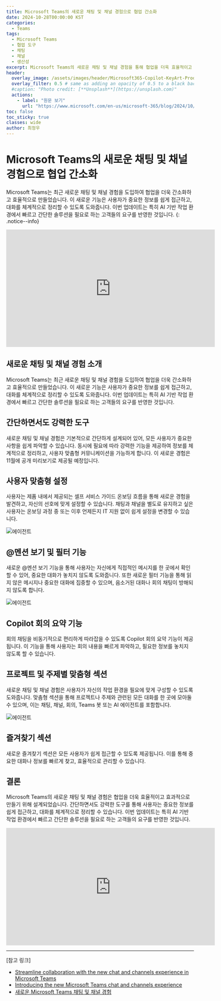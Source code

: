 ```yaml
---
title: Microsoft Teams의 새로운 채팅 및 채널 경험으로 협업 간소화
date: 2024-10-28T00:00:00 KST
categories:
  - Teams
tags:
  - Microsoft Teams
  - 협업 도구
  - 채팅
  - 채널
  - 생산성
excerpt: Microsoft Teams의 새로운 채팅 및 채널 경험을 통해 협업을 더욱 효율적이고 효과적으로 만들 수 있습니다. 이 새로운 기능은 간단하면서도 강력한 도구를 제공합니다.
header:
  overlay_image: /assets/images/header/Microsoft365-Copilot-KeyArt-Productivity-6K-01.png
  overlay_filter: 0.5 # same as adding an opacity of 0.5 to a black background
  #caption: "Photo credit: [**Unsplash**](https://unsplash.com)"
  actions:
    - label: "원문 보기"
      url: "https://www.microsoft.com/en-us/microsoft-365/blog/2024/10/28/streamline-collaboration-with-the-new-chat-and-channels-experience-in-microsoft-teams/"
toc: false
toc_sticky: true
classes: wide
author: 최정우
---
```


# Microsoft Teams의 새로운 채팅 및 채널 경험으로 협업 간소화

Microsoft Teams는 최근 새로운 채팅 및 채널 경험을 도입하여 협업을 더욱 간소화하고 효율적으로 만들었습니다. 이 새로운 기능은 사용자가 중요한 정보를 쉽게 접근하고, 대화를 체계적으로 정리할 수 있도록 도와줍니다. 이번 업데이트는 특히 AI 기반 작업 환경에서 빠르고 간단한 솔루션을 필요로 하는 고객들의 요구를 반영한 것입니다.
{: .notice--info}

<iframe width="560" height="315" src="https://www.youtube.com/embed/IAS4hVV5x6E?si=_4aoGBq81DyJNEHw" title="YouTube video player" frameborder="0" allow="accelerometer; autoplay; clipboard-write; encrypted-media; gyroscope; picture-in-picture; web-share" referrerpolicy="strict-origin-when-cross-origin" allowfullscreen></iframe>

## 새로운 채팅 및 채널 경험 소개

Microsoft Teams는 최근 새로운 채팅 및 채널 경험을 도입하여 협업을 더욱 간소화하고 효율적으로 만들었습니다. 이 새로운 기능은 사용자가 중요한 정보를 쉽게 접근하고, 대화를 체계적으로 정리할 수 있도록 도와줍니다. 이번 업데이트는 특히 AI 기반 작업 환경에서 빠르고 간단한 솔루션을 필요로 하는 고객들의 요구를 반영한 것입니다.

## 간단하면서도 강력한 도구

새로운 채팅 및 채널 경험은 기본적으로 간단하게 설계되어 있어, 모든 사용자가 중요한 사항을 쉽게 파악할 수 있습니다. 동시에 필요에 따라 강력한 기능을 제공하여 정보를 체계적으로 정리하고, 사용자 맞춤형 커뮤니케이션을 가능하게 합니다. 이 새로운 경험은 11월에 공개 미리보기로 제공될 예정입니다.

## 사용자 맞춤형 설정

사용자는 제품 내에서 제공되는 셀프 서비스 가이드 온보딩 흐름을 통해 새로운 경험을 발견하고, 자신의 선호에 맞게 설정할 수 있습니다. 채팅과 채널을 별도로 유지하고 싶은 사용자는 온보딩 과정 중 또는 이후 언제든지 IT 지원 없이 쉽게 설정을 변경할 수 있습니다.

![에이전트](/mwkorea/assets/images/20241028/Settings-1_1920.webp)

## @멘션 보기 및 필터 기능

새로운 @멘션 보기 기능을 통해 사용자는 자신에게 직접적인 메시지를 한 곳에서 확인할 수 있어, 중요한 대화가 놓치지 않도록 도와줍니다. 또한 새로운 필터 기능을 통해 읽지 않은 메시지나 중요한 대화에 집중할 수 있으며, 음소거된 대화나 회의 채팅이 방해되지 않도록 합니다.

![에이전트](/mwkorea/assets/images/20241028/@mentions1_1920.webp)

## Copilot 회의 요약 기능

회의 채팅을 비동기적으로 편리하게 따라잡을 수 있도록 Copilot 회의 요약 기능이 제공됩니다. 이 기능을 통해 사용자는 회의 내용을 빠르게 파악하고, 필요한 정보를 놓치지 않도록 할 수 있습니다.

## 프로젝트 및 주제별 맞춤형 섹션

새로운 채팅 및 채널 경험은 사용자가 자신의 작업 환경을 필요에 맞게 구성할 수 있도록 도와줍니다. 맞춤형 섹션을 통해 프로젝트나 주제와 관련된 모든 대화를 한 곳에 모아둘 수 있으며, 이는 채팅, 채널, 회의, Teams 봇 또는 AI 에이전트를 포함합니다.

![에이전트](/mwkorea/assets/images/20241028/Custom-sections-1_1920.webp)

## 즐겨찾기 섹션

새로운 즐겨찾기 섹션은 모든 사용자가 쉽게 접근할 수 있도록 제공됩니다. 이를 통해 중요한 대화나 정보를 빠르게 찾고, 효율적으로 관리할 수 있습니다.

## 결론

Microsoft Teams의 새로운 채팅 및 채널 경험은 협업을 더욱 효율적이고 효과적으로 만들기 위해 설계되었습니다. 간단하면서도 강력한 도구를 통해 사용자는 중요한 정보를 쉽게 접근하고, 대화를 체계적으로 정리할 수 있습니다. 이번 업데이트는 특히 AI 기반 작업 환경에서 빠르고 간단한 솔루션을 필요로 하는 고객들의 요구를 반영한 것입니다.

<iframe width="560" height="315" src="https://www.youtube.com/embed/TiTZDjj_qzM?si=h123pR94Jbwu8vFu" title="YouTube video player" frameborder="0" allow="accelerometer; autoplay; clipboard-write; encrypted-media; gyroscope; picture-in-picture; web-share" referrerpolicy="strict-origin-when-cross-origin" allowfullscreen></iframe>

---

[참고 링크]
- [Streamline collaboration with the new chat and channels experience in Microsoft Teams](https://www.microsoft.com/en-us/microsoft-365/blog/2024/10/28/streamline-collaboration-with-the-new-chat-and-channels-experience-in-microsoft-teams/)
- [Introducing the new Microsoft Teams chat and channels experience](https://techcommunity.microsoft.com/t5/microsoft-teams-blog/introducing-the-new-microsoft-teams-chat-and-channels-experience/ba-p/4275674)
- [새로운 Microsoft Teams 채팅 및 채널 경험](https://adoption.microsoft.com/ko-kr/microsoft-teams/chat-and-channels-experience/)
